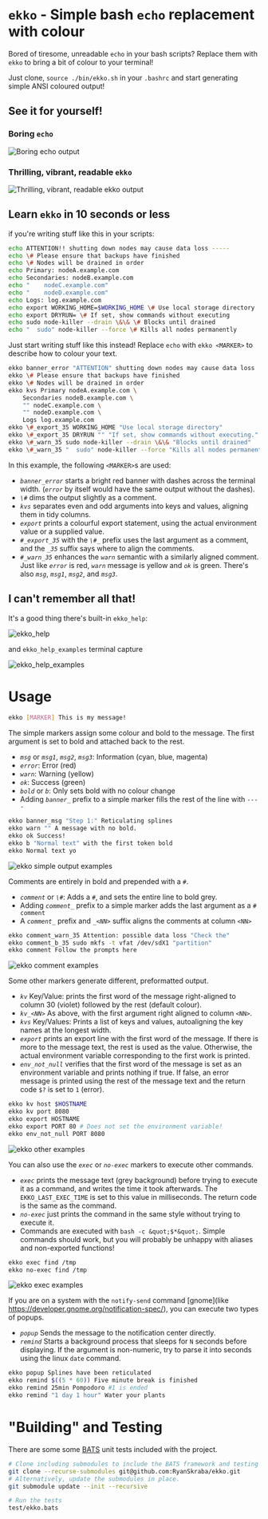 `ekko` - Simple bash `echo` replacement with colour
==============================================================================

Bored of tiresome, unreadable `echo` in your bash scripts? Replace them with `ekko` to bring a bit of colour to your terminal!

Just clone, `source ./bin/ekko.sh` in your `.bashrc` and start generating simple ANSI coloured output!

See it for yourself!
------------------------------------------------------------------------------

### Boring `echo`

![Boring echo output](./doc/boring_echo.svg)

### Thrilling, vibrant, readable `ekko`

![Thrilling, vibrant, readable ekko output](./doc/thrilling_ekko.svg)

Learn `ekko` in 10 seconds or less
------------------------------------------------------------------------------

if you're writing stuff like this in your scripts:

<!-- boring_echo -->

```bash
echo ATTENTION!! shutting down nodes may cause data loss -----
echo \# Please ensure that backups have finished
echo \# Nodes will be drained in order
echo Primary: nodeA.example.com
echo Secondaries: nodeB.example.com
echo "    nodeC.example.com"
echo "    nodeD.example.com"
echo Logs: log.example.com
echo export WORKING_HOME=$WORKING_HOME \# Use local storage directory
echo export DRYRUN= \# If set, show commands without executing
echo sudo node-killer --drain \&\& \# Blocks until drained
echo "  sudo" node-killer --force \# Kills all nodes permanently
```

Just start writing stuff like this instead!  Replace `echo` with `ekko <MARKER>` to describe how to colour your text.

<!-- thrilling_ekko -->

```bash
ekko banner_error "ATTENTION" shutting down nodes may cause data loss
ekko \# Please ensure that backups have finished
ekko \# Nodes will be drained in order
ekko kvs Primary nodeA.example.com \
    Secondaries nodeB.example.com \
    "" nodeC.example.com \
    "" nodeD.example.com \
    Logs log.example.com
ekko \#_export_35 WORKING_HOME "Use local storage directory"
ekko \#_export_35 DRYRUN "" "If set, show commands without executing."
ekko \#_warn_35 sudo node-killer --drain \&\& "Blocks until drained"
ekko \#_warn_35 "  sudo" node-killer --force "Kills all nodes permanently"
```

In this example, the following `<MARKER>`s are used:

* *`banner_error`* starts a bright red banner with dashes across the terminal width.  (*`error`* by itself would have the same output without the dashes).
* *`\#`* dims the output slightly as a comment.
* *`kvs`* separates even and odd arguments into keys and values, aligning them in tidy columns.
* *`export`* prints a colourful export statement, using the actual environment value or a supplied value.
* *`#_export_35`* with the *`\#_`* prefix uses the last argument as a comment, and the *`_35`* suffix says where to align the comments.
* *`#_warn_35`* enhances the *`warn`* semantic with a similarly aligned comment.  Just like *`error`* is red, *`warn`* message is yellow and *`ok`* is green.  There's also *`msg`*, *`msg1`*, *`msg2`*, and *`msg3`*.

I can't remember all that!
------------------------------------------------------------------------------

It's a good thing there's built-in `ekko_help`:

<!-- ekko_help terminal capture -->

![ekko_help](./doc/ekko_help.svg)

and `ekko_help_examples` terminal capture

<!-- ekko_help_examples terminal capture -->

![ekko_help_examples](./doc/ekko_help_examples.svg)

Usage
==============================================================================

```bash
ekko [MARKER] This is my message!
```

The simple markers assign some colour and bold to the message. The first argument is set to bold and attached back to the rest.

* *`msg`* or *`msg1`*, *`msg2`*, *`msg3`*: Information (cyan, blue, magenta)
* *`error`*: Error (red)
* *`warn`*: Warning (yellow)
* *`ok`*: Success (green)
* *`bold`* or *`b`*: Only sets bold with no colour change
* Adding *`banner_`* prefix to a simple marker fills the rest of the line with `----`

<!-- ekko_help_1_marker -->

```bash
ekko banner_msg "Step 1:" Reticulating splines
ekko warn "" A message with no bold.
ekko ok Success!
ekko b "Normal text" with the first token bold
ekko Normal text yo
```

![ekko simple output examples](./doc/ekko_help_1_marker.svg)

Comments are entirely in bold and prepended with a `#`.

* *`comment`* or *`\#`*: Adds a `#`, and sets the entire line to bold grey.
* Adding *`comment_`* prefix to a simple marker adds the last argument as a `# comment`
* A *`comment_`* prefix and *`_<NN>`* suffix aligns the comments at column `<NN>`

<!-- ekko_help_2_comment -->

```bash
ekko comment_warn_35 Attention: possible data loss "Check the"
ekko comment_b_35 sudo mkfs -t vfat /dev/sdX1 "partition"
ekko comment Follow the prompts here
```

![ekko comment examples](./doc/ekko_help_2_comment.svg)

Some other markers generate different, preformatted output.

* *`kv`* Key/Value: prints the first word of the message right-aligned to column 30 (violet) followed by the rest (default colour).
* *`kv_<NN>`* As above, with the first argument right aligned to column `<NN>`.
* *`kvs`* Key/Values: Prints a list of keys and values, autoaligning the key names at the longest width.
* *`export`* prints an export line with the first word of the message. If there is more to the message text, the rest is used as the value. Otherwise, the actual environment variable corresponding to the first work is printed.
* *`env_not_null`* verifies that the first word of the message is set as an environment variable and prints nothing if true. If false, an error message is printed using the rest of the message text and the return code `$?` is set to `1` (error).

<!-- ekko_help_3_other -->

```bash
ekko kv host $HOSTNAME
ekko kv port 8080
ekko export HOSTNAME
ekko export PORT 80 # Does not set the environment variable!
ekko env_not_null PORT 8080
```

![ekko other examples](./doc/ekko_help_3_other.svg)

You can also use the *`exec`* or *`no-exec`* markers to execute other commands.

* *`exec`* prints the message text (grey background) before trying to execute it as a command, and writes the time it took afterwards. The `EKKO_LAST_EXEC_TIME` is set to this value in milliseconds. The return code is the same as the command.
* *`no-exec`* just prints the command in the same style without trying to execute it.
* Commands are executed with `bash -c &quot;$*&quot;`. Simple commands should work, but you will probably be unhappy with aliases and non-exported functions!

<!-- ekko_help_4_exec -->

```bash
ekko exec find /tmp
ekko no-exec find /tmp
```

![ekko exec examples](./doc/ekko_help_4_exec.svg)

If you are on a system with the `notify-send` command [gnome](like https://developer.gnome.org/notification-spec/), you can execute two types of popups.

* *`popup`* Sends the message to the notification center directly.
* *`remind`* Starts a background process that sleeps for `N` seconds before displaying. If the argument is non-numeric, try to parse it into seconds using the linux `date` command.

```bash
ekko popup Splines have been reticulated
ekko remind $((5 * 60)) Five minute break is finished
ekko remind 25min Pompodoro #1 is ended
ekko remind "1 day 1 hour" Water your plants
```

"Building" and Testing
==============================================================================

There are some some [BATS](https://bats-core.readthedocs.io/en/stable/) unit tests included with the project.

```bash
# Clone including submodules to include the BATS framework and testing tools.
git clone --recurse-submodules git@github.com:RyanSkraba/ekko.git
# Alternatively, update the submodules in place.
git submodule update --init --recursive

# Run the tests
test/ekko.bats
```
